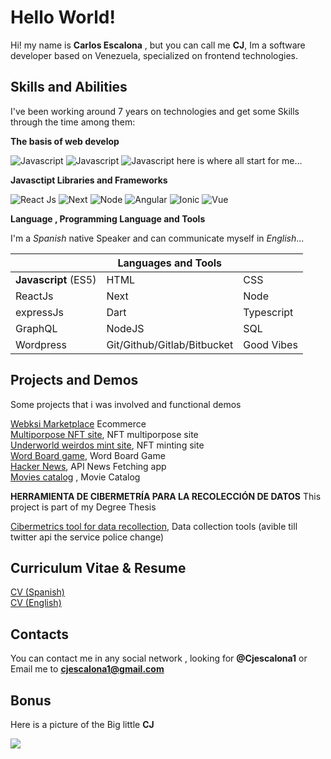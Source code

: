 
# Hello World!

Hi!  my name is **Carlos Escalona** , but you can call me **CJ**, Im a software developer based on Venezuela, specialized on frontend technologies.
 
 ## Skills and Abilities 
 I've been working around 7 years on technologies and get some Skills through the time among them:
 
 **The basis of web develop** 
 
![Javascript](https://img.shields.io/badge/HTML-High-brightgreen)  ![Javascript](https://img.shields.io/badge/CSS-High-brightgreen)  ![Javascript](https://img.shields.io/badge/Javascript-High-brightgreen)
here is where all start for me...

**Javasctipt Libraries and Frameworks**


![React Js](https://img.shields.io/badge/ReactJS-High-green) ![Next](https://img.shields.io/badge/Next-High-green)  ![Node](https://img.shields.io/badge/Node-Mid/Low-yellow)  ![Angular](https://img.shields.io/badge/Angular-Low-orange) ![Ionic](https://img.shields.io/badge/Ionic-Low-orange) ![Vue](https://img.shields.io/badge/VUE-Low-orange)

**Language , Programming Language and Tools** 

I'm a *Spanish* native Speaker and can communicate myself in *English*...

|                |Languages   and Tools |                              |
|----------------|-------------------------------|-----------------------------|
|**Javascript** (ES5)|HTML         | CSS |
| ReactJs | Next | Node |
|expressJs  | Dart             |    Typescript       |
|	GraphQL  	|  NodeJS  | SQL  |
|Wordpress | Git/Github/Gitlab/Bitbucket | Good Vibes |

  

## Projects and Demos

Some projects that i was involved and functional demos

[Webksi Marketplace](https://webksi.com/)  Ecommerce   
[Multiporpose NFT site](https://cjescalona1.github.io/weirdos-clean/), NFT multiporpose site    
[Underworld weirdos mint site](https://cjescalona1.github.io/mint-site-v2/), NFT minting site      
[Word Board game](https://sharp-goldberg-4b537f.netlify.app/), Word Board Game     
[Hacker News](https://vibrant-hoover-1c5625.netlify.app/), API News Fetching app  
[Movies catalog](https://cjescalona1.github.io/movies-fe/)  , Movie Catalog  
  
  
**HERRAMIENTA DE CIBERMETRÍA PARA LA RECOLECCIÓN DE DATOS**
This project is part of my Degree Thesis  

[Cibermetrics tool for data recollection](https://tegclient.netlify.app/), Data collection tools (avible till twitter api the service police change)

## Curriculum Vitae & Resume
 
[CV (Spanish)](https://drive.google.com/file/d/1T-b9s-oVd7ttykMOir_9S7ER7_vBkprc/view?usp=sharing)  
[CV (English)](https://drive.google.com/file/d/1FProaOxujc_7v49F-p29NemxmQ4kSRmT/view?usp=sharing) 

## Contacts 
You can contact me in any social network , looking for **@Cjescalona1**
or Email me  to  **cjescalona1@gmail.com**
 
 
 ## Bonus 

Here is a picture of the Big little  **CJ** 

 
![](https://pbs.twimg.com/media/FOqY9-XXEAQwv7g?format=jpg&name=large)
